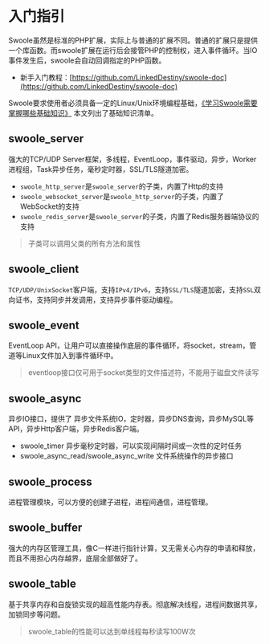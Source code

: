 # 入门指引

Swoole虽然是标准的PHP扩展，实际上与普通的扩展不同。普通的扩展只是提供一个库函数。而swoole扩展在运行后会接管PHP的控制权，进入事件循环。当IO事件发生后，swoole会自动回调指定的PHP函数。

* 新手入门教程：[https://github.com/LinkedDestiny/swoole-doc](https://github.com/LinkedDestiny/swoole-doc) 

Swoole要求使用者必须具备一定的Linux/Unix环境编程基础，[《学习Swoole需要掌握哪些基础知识》](https://wiki.swoole.com/wiki/page/487.html) 本文列出了基础知识清单。

swoole_server
----
强大的TCP/UDP Server框架，多线程，EventLoop，事件驱动，异步，Worker进程组，Task异步任务，毫秒定时器，SSL/TLS隧道加密。

* `swoole_http_server`是`swoole_server`的子类，内置了Http的支持
* `swoole_websocket_server`是`swoole_http_server`的子类，内置了WebSocket的支持
* `swoole_redis_server`是`swoole_server`的子类，内置了Redis服务器端协议的支持

> 子类可以调用父类的所有方法和属性

swoole_client
-----
`TCP/UDP/UnixSocket`客户端，支持`IPv4/IPv6`，支持`SSL/TLS`隧道加密，支持`SSL`双向证书，支持同步并发调用，支持异步事件驱动编程。

swoole_event
----
EventLoop API，让用户可以直接操作底层的事件循环，将socket，stream，管道等Linux文件加入到事件循环中。

> eventloop接口仅可用于socket类型的文件描述符，不能用于磁盘文件读写  

swoole_async
----
异步IO接口，提供了 异步文件系统IO，定时器，异步DNS查询，异步MySQL等API，异步Http客户端，异步Redis客户端。

* swoole_timer 异步毫秒定时器，可以实现间隔时间或一次性的定时任务
* swoole_async_read/swoole_async_write 文件系统操作的异步接口

swoole_process
----
进程管理模块，可以方便的创建子进程，进程间通信，进程管理。

swoole_buffer
----
强大的内存区管理工具，像C一样进行指针计算，又无需关心内存的申请和释放，而且不用担心内存越界，底层全部做好了。

swoole_table
-----
基于共享内存和自旋锁实现的超高性能内存表。彻底解决线程，进程间数据共享，加锁同步等问题。

> swoole_table的性能可以达到单线程每秒读写100W次

